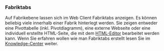 ### Fabriktabs

Auf Fabrikebene lassen sich im Web Client Fabriktabs anzeigen. Es können beliebig viele innerhalb einer Fabrik hinterlegt werden. Sie zeigen entweder eine Pivottabelle (inkl. Pivotdiagramm), eine externe Webseite oder eine individuell erstellte HTML-Seite, die mit dem [HTML-Editor](/der-web-client/werk/clusterseite-bearbeiten.md) bearbeitet werden kann. Wenn Sie erfahren wollen wie man Fabriktabs erstellt lesen Sie im [Knowledge-Center]( https://github.com/saxess-software/DataFactory-Knowledge-Center/blob/master/3d.%20DataFactory%20-%20Webclient%20Configuration/Configuration%20of%20FactoryTabs/How%20to%20create%20FactoryTabs.md ) weiter.

<!---
Standardmäßig ist jeder Fabrik ein Factory-Tab mit allgemeinen Informationen hinterlegt. Die Fabrik Templates (ZT) verfügt darüberhinaus über Fabriktabs mit Fehlerreports.

---
![](/Pictures/Web-Client/Fabrik/Pivot-Ansicht/tabs_posten_1.png)

---
-->
